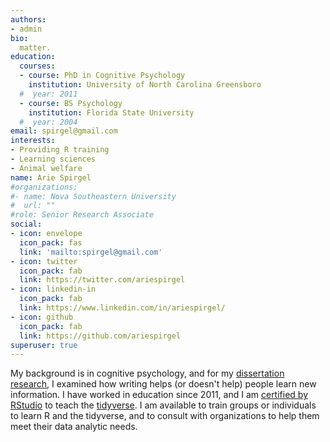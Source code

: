 ```yaml
---
authors:
- admin
bio: 
  matter.
education:
  courses:
  - course: PhD in Cognitive Psychology
    institution: University of North Carolina Greensboro
  #  year: 2011
  - course: BS Psychology
    institution: Florida State University
  #  year: 2004
email: spirgel@gmail.com
interests:
- Providing R training
- Learning sciences
- Animal welfare
name: Arie Spirgel
#organizations:
#- name: Nova Southeastern University
#  url: ""
#role: Senior Research Associate
social:
- icon: envelope
  icon_pack: fas
  link: 'mailto:spirgel@gmail.com'
- icon: twitter
  icon_pack: fab
  link: https://twitter.com/ariespirgel
- icon: linkedin-in
  icon_pack: fab
  link: https://www.linkedin.com/in/ariespirgel/
- icon: github
  icon_pack: fab
  link: https://github.com/ariespirgel
superuser: true
---
```


My background is in cognitive psychology, and for my [dissertation research](https://link.springer.com/article/10.1007/s10648-014-9290-2), I examined how writing helps (or doesn't help) people learn new information. I have worked in  education since 2011, and I am [certified by RStudio](https://education.rstudio.com/trainers/) to teach the [tidyverse](https://www.tidyverse.org/). I am available to train groups or individuals to learn R and the tidyverse, and to consult with organizations to help them meet their data analytic needs.